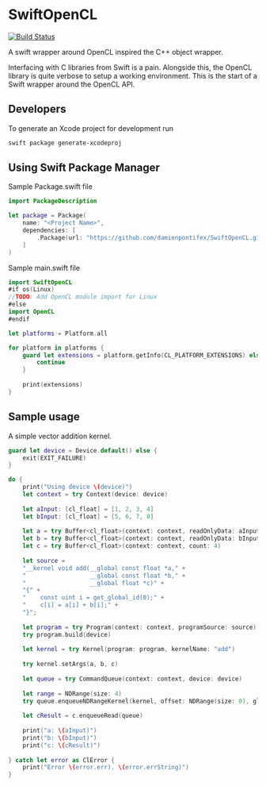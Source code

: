 # SwiftOpenCL

[![Build Status](https://travis-ci.org/damienpontifex/SwiftOpenCL.svg?branch=master)](https://travis-ci.org/damienpontifex/SwiftOpenCL)

A swift wrapper around OpenCL inspired the C++ object wrapper.

Interfacing with C libraries from Swift is a pain. Alongside this, the OpenCL library is quite verbose to setup a working environment. This is the start of a Swift wrapper around the OpenCL API.

## Developers
To generate an Xcode project for development run
```bash
swift package generate-xcodeproj
```

## Using Swift Package Manager

Sample Package.swift file

```swift
import PackageDescription

let package = Package(
    name: "<Project Name>",
    dependencies: [
        .Package(url: "https://github.com/damienpontifex/SwiftOpenCL.git", majorVersion: 0)
    ]
)
```

Sample main.swift file

```swift
import SwiftOpenCL
#if os(Linux)
//TODO: Add OpenCL module import for Linux
#else
import OpenCL
#endif

let platforms = Platform.all

for platform in platforms {
    guard let extensions = platform.getInfo(CL_PLATFORM_EXTENSIONS) else {
        continue
    }
    
    print(extensions)
}
```

## Sample usage

A simple vector addition kernel.

```swift
guard let device = Device.default() else {
    exit(EXIT_FAILURE)
}

do {
    print("Using device \(device)")
    let context = try Context(device: device)
    
    let aInput: [cl_float] = [1, 2, 3, 4]
    let bInput: [cl_float] = [5, 6, 7, 8]
    
    let a = try Buffer<cl_float>(context: context, readOnlyData: aInput)
    let b = try Buffer<cl_float>(context: context, readOnlyData: bInput)
    let c = try Buffer<cl_float>(context: context, count: 4)
    
    let source =
    "__kernel void add(__global const float *a," +
    "                  __global const float *b," +
    "                  __global float *c)" +
    "{" +
    "    const uint i = get_global_id(0);" +
    "    c[i] = a[i] + b[i];" +
    "}";
    
    let program = try Program(context: context, programSource: source)
    try program.build(device)
    
    let kernel = try Kernel(program: program, kernelName: "add")
    
    try kernel.setArgs(a, b, c)
    
    let queue = try CommandQueue(context: context, device: device)
    
    let range = NDRange(size: 4)
    try queue.enqueueNDRangeKernel(kernel, offset: NDRange(size: 0), global: range)
    
    let cResult = c.enqueueRead(queue)
    
    print("a: \(aInput)")
    print("b: \(bInput)")
    print("c: \(cResult)")
    
} catch let error as ClError {
    print("Error \(error.err). \(error.errString)")
}
```
